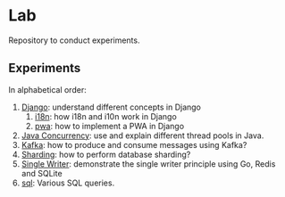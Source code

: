# Lab

Repository to conduct experiments.

## Experiments

In alphabetical order:

1. [Django](django): understand different concepts in Django
    1. [i18n](django/i18n): how i18n and i10n work in Django
    2. [pwa](django/pwa): how to implement a PWA in Django
1. [Java Concurrency](java-concurrency): use and explain different thread pools in Java.
1. [Kafka](kafka): how to produce and consume messages using Kafka?
1. [Sharding](sharding): how to perform database sharding?
1. [Single Writer](single-writer): demonstrate the single writer principle using Go, Redis and SQLite
1. [sql](sql): Various SQL queries.

